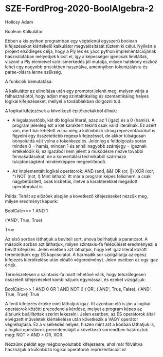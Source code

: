 # SZE-FordProg-2020-BoolAlgebra-2
Hollosy Adam

Boolean Kalkulátor

Ebben a kis python programban egy végtelenül egyszerű boolean kifejezéseket kiértékelő kalkulátor
megvalósítását tűztem ki célul. Nyilván a projekt elsődleges célja, hogy a Ply lex és yacc python
implementációjának használatában mélyedjek kicsit el, így a képességei igencsak limitáltak,
viszont a Ply elemeivel való ismerkedés jól mutatja, milyen hatékony eszköz lehet egy nagyobb
projektben használva, amennyiben tokenizálásra és parse-olásra lenne szükség.

A funkciók bemutatása:

A kalkulátor az elindítása után egy promptot jelenít meg, melyen várja a felhasználótól, hogy
adjon meg szintaktikailag és szemantikailag helyes logikai kifejezéseket, mellyel a továbbiakban dolgozni tud.

A logikai kifejezések a következő építőkockákból állnak:

  - A legalapvetőbb, két db logikai literál, azaz az 1 (igaz) és a 0 (hamis). A program jelenleg ezt a két karaktert tekinti csak valid literálnak. Ez azért van, mert bár lehetett volna még a különböző string reprezentációkat is figyelni egy összetettebb regexp kifejezéssel, de akkor túlságosan bonyolulttá vált volna a tokenkezelés. Jelenleg a feldolgozás során minden 0 = hamis, minden 1 és annál nagyobb számjegy = igaznak értékelődik ki; ez igazából nem jelent a működésre nézve további fennakadásokat, de a konvertálási technikából származó tulajdonságként mindenképpen megemlítendő.
  
- Az implementált logikai operátorok: AND (and, &&) OR (or, ||) XOR (xor, ^) NOT (not, !)
Mint látható, itt már a program képes felismerni a csak nagybetűsített, csak kisbetűs, illetve a karakterekkel megadott operátorokat is.

Példa:
Tehát az előzőek alapján a következő kifejezéseket nézzük meg, milyen eredményt kapunk:

BoolCalc>>> 1 AND 1

('AND', True, True)

True

Az első sorban láthatjuk a beviteli sort, ahová beírhatjuk a parancsot.
A második sorban azt láthatjuk, milyen szintaxis-fa felépülését eredményezi a bevitt kifejezés.
Jelen esetben azt láthatjuk, hogy két igaz literál között teremtettünk egy ÉS kapcsolatot.
A harmadik sor szolgáltatja az egész kifejezés kiértékelése után előálló végeredményt.
Jelen esetben ez egy igaz érték.

Természetesen a szintaxis-fa miatt lehetővé válik, hogy tetszőlegesen összetett kifejezéseket kombináljunk egymással, és ezeket vizsgáljuk:

BoolCalc>>> 1 AND 0 OR 1 AND NOT 0
('OR', ('AND', True, False), ('AND', True, True))
True

A fenti kifejezés értéke mint láthatjuk igaz. Itt azonban elő is jön a logikai operátorok közötti
precedencia kérdése, melyet a program képes az általunk beállítottak szerint lekezelni.
Jelen esetben, az ÉS operátorok által elvégzett műveletek kiértékelése után következik a VAGY operátor
végrehajtása. Ez a viselkedés helyes, hiszen mint azt a kódban láthatjuk is, a logikai operátorok precedenciáját a következő sorrendben határoztuk meg:
NOT > AND > OR, XOR.

Nézzünk példát egy mégbonyolultabb kifejezésre, ahol már fölváltva használjuk a különböző logikai operátorok reprezentációit is!



